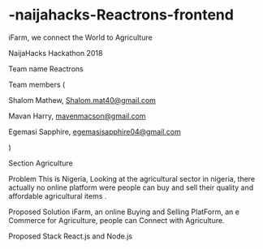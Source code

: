 # -naijahacks-Reactrons-frontend
iFarm, we connect the World to Agriculture

NaijaHacks Hackathon 2018

Team name
Reactrons

Team members
(

Shalom Mathew, Shalom.mat40@gmail.com

Mavan Harry, mavenmacson@gmail.com

Egemasi Sapphire, egemasisapphire04@gmail.com

)

Section
Agriculture

Problem
This is Nigeria, Looking at the agricultural sector in nigeria,
there actually no online platform were people can buy and sell their quality and affordable agricultural items .

Proposed Solution
iFarm, an online Buying and Selling PlatForm, an e Commerce for Agriculture, people can Connect with Agriculture.

Proposed Stack
React.js and Node.js
